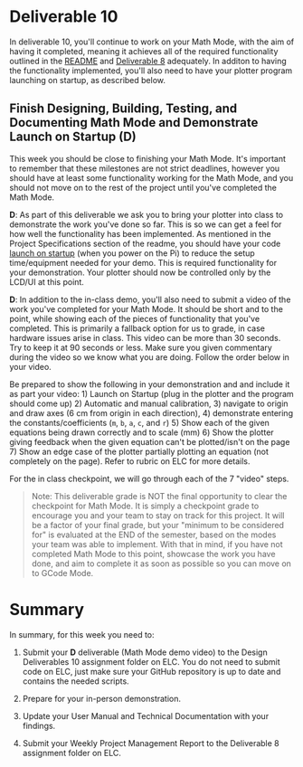 # Deliverable 10

In deliverable 10, you'll continue to work on your Math Mode, with the aim of having it completed, meaning it achieves all of the required functionality outlined in the [README](../README.md) and [Deliverable 8](deliverable8.md) adequately. In additon to having the functionality implemented, you'll also need to have your plotter program launching on startup, as described below.

## Finish Designing, Building, Testing, and Documenting Math Mode and Demonstrate Launch on Startup (D)

This week you should be close to finishing your Math Mode. It's important to remember that these milestones are not strict deadlines, however you should have at least some functionality working for the Math Mode, and you should not move on to the rest of the project until you've completed the Math Mode. 

**D**: As part of this deliverable we ask you to bring your plotter into class to demonstrate the work you've done so far. This is so we can get a feel for how well the functionality has been implemented. As mentioned in the Project Specifications section of the readme, you should have your code [launch on startup](setup/launch-on-startup.md) (when you power on the Pi) to reduce the setup time/equipment needed for your demo. This is required functionality for your demonstration.  Your plotter should now be controlled only by the LCD/UI at this point.

**D**: In addition to the in-class demo, you'll also need to submit a video of the work you've completed for your Math Mode. It should be short and to the point, while showing each of the pieces of functionality that you've completed. This is primarily a fallback option for us to grade, in case hardware issues arise in class. This video can be more than 30 seconds.  Try to keep it at 90 seconds or less. Make sure you given commentary during the video so we know what you are doing.  Follow the order below in your video.

Be prepared to show the following in your demonstration and and include it as part your video: 1) Launch on Startup (plug in the plotter and the program should come up) 2) Automatic and manual calibration, 3) navigate to origin and draw axes (6 cm from origin in each direction), 4) demonstrate entering the constants/coefficients (`m`, `b`, `a`, `c`, and `r`) 5) Show each of the given equations being drawn correctly and to scale (mm) 6) Show the plotter giving feedback when the given equation can't be plotted/isn't on the page 7) Show an edge case of the plotter partially plotting an equation (not completely on the page).  Refer to rubric on ELC for more details.

For the in class checkpoint, we will go through each of the 7 "video" steps.

> Note: This deliverable grade is NOT the final opportunity to clear the checkpoint for Math Mode. It is simply a checkpoint grade to encourage you and your team to stay on track for this project. It will be a factor of your final grade, but your "minimum to be considered for" is evaluated at the END of the semester, based on the modes your team was able to implement. With that in mind, if you have not completed Math Mode to this point, showcase the work you have done, and aim to complete it as soon as possible so you can move on to GCode Mode.

# Summary

In summary, for this week you need to:

1. Submit your **D** deliverable (Math Mode demo video) to the Design Deliverables 10 assignment folder on ELC. You do not need to submit code on ELC, just make sure your GitHub repository is up to date and contains the needed scripts.

2. Prepare for your in-person demonstration.

3. Update your User Manual and Technical Documentation with your findings.

4. Submit your Weekly Project Management Report to the Deliverable 8 assignment folder on ELC.

